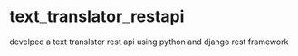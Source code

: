 # text_translator_restapi
develped a text  translator rest api using python and django rest framework
